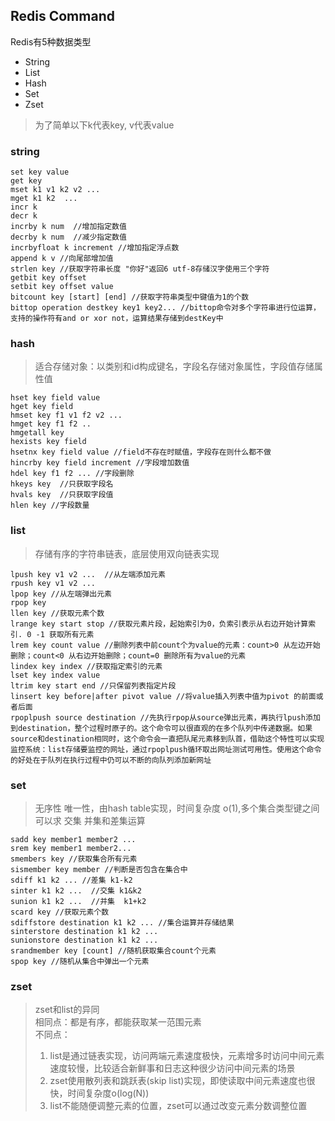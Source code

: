## Redis Command

Redis有5种数据类型
* String
* List
* Hash
* Set
* Zset
> 为了简单以下k代表key, v代表value
### string
```
set key value
get key
mset k1 v1 k2 v2 ...
mget k1 k2  ...
incr k
decr k 
incrby k num  //增加指定数值
decrby k num  //减少指定数值
incrbyfloat k increment //增加指定浮点数
append k v //向尾部增加值
strlen key //获取字符串长度 "你好"返回6 utf-8存储汉字使用三个字符
getbit key offset
setbit key offset value
bitcount key [start] [end] //获取字符串类型中键值为1的个数
bittop operation destkey key1 key2... //bittop命令对多个字符串进行位运算，支持的操作符有and or xor not，运算结果存储到destKey中
```
### hash
> 适合存储对象：以类别和id构成键名，字段名存储对象属性，字段值存储属性值
```
hset key field value
hget key field
hmset key f1 v1 f2 v2 ...
hmget key f1 f2 ..
hmgetall key
hexists key field
hsetnx key field value //field不存在时赋值，字段存在则什么都不做
hincrby key field increment //字段增加数值
hdel key f1 f2 ... //字段删除
hkeys key  //只获取字段名
hvals key  //只获取字段值
hlen key //字段数量
```
### list
> 存储有序的字符串链表，底层使用双向链表实现
```
lpush key v1 v2 ...  //从左端添加元素
rpush key v1 v2 ...
lpop key //从左端弹出元素
rpop key 
llen key //获取元素个数
lrange key start stop //获取元素片段，起始索引为0，负索引表示从右边开始计算索引. 0 -1 获取所有元素
lrem key count value //删除列表中前count个为value的元素：count>0 从左边开始删除；count<0 从右边开始删除；count=0 删除所有为value的元素
lindex key index //获取指定索引的元素
lset key index value
ltrim key start end //只保留列表指定片段
linsert key before|after pivot value //将value插入列表中值为pivot 的前面或者后面
rpoplpush source destination //先执行rpop从source弹出元素，再执行lpush添加到destination，整个过程时原子的。这个命令可以很直观的在多个队列中传递数据。如果source和destination相同时，这个命令会一直把队尾元素移到队首，借助这个特性可以实现监控系统：list存储要监控的网址，通过rpoplpush循环取出网址测试可用性。使用这个命令的好处在于队列在执行过程中仍可以不断的向队列添加新网址
```
### set
> 无序性 唯一性，由hash table实现，时间复杂度 o(1),多个集合类型键之间可以求 交集 并集和差集运算
```
sadd key member1 member2 ...
srem key member1 member2...
smembers key //获取集合所有元素
sismember key member //判断是否包含在集合中
sdiff k1 k2 ... //差集 k1-k2
sinter k1 k2 ...  //交集 k1&k2
sunion k1 k2 ...  //并集  k1+k2
scard key //获取元素个数
sdiffstore destination k1 k2 ... //集合运算并存储结果
sinterstore destination k1 k2 ...
sunionstore destination k1 k2 ...
srandmember key [count] //随机获取集合count个元素
spop key //随机从集合中弹出一个元素
```
### zset
> zset和list的异同  
> 相同点：都是有序，都能获取某一范围元素  
> 不同点：
> 1. list是通过链表实现，访问两端元素速度极快，元素增多时访问中间元素速度较慢，比较适合新鲜事和日志这种很少访问中间元素的场景
> 2. zset使用散列表和跳跃表(skip list)实现，即使读取中间元素速度也很快，时间复杂度o(log(N))
> 3. list不能随便调整元素的位置，zset可以通过改变元素分数调整位置
> 
